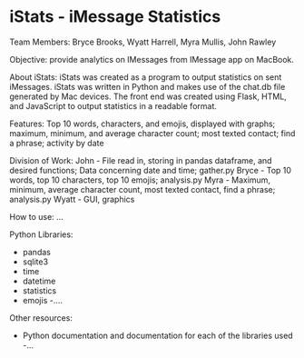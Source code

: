 # iStats - iMessage Statistics

Team Members: Bryce Brooks, Wyatt Harrell, Myra Mullis, John Rawley

Objective: provide analytics on IMessages from IMessage app on MacBook. 

About iStats: iStats was created as a program to output statistics on sent iMessages. 
iStats was written in Python and makes use of the chat.db file generated by Mac devices. 
The front end was created using Flask, HTML, and JavaScript to output statistics in a readable format. 

Features:
Top 10 words, characters, and emojis, displayed with graphs; maximum, minimum, and average character count; 
most texted contact; find a phrase; activity by date

Division of Work:
John - File read in, storing in pandas dataframe, and desired functions; 
Data concerning date and time; gather.py
Bryce - Top 10 words, top 10 characters, top 10 emojis; analysis.py
Myra - Maximum, minimum, average character count, most texted contact, find a 
phrase; analysis.py
Wyatt - GUI, graphics

How to use:
...




Python Libraries:
- pandas			
- sqlite3			
- time
- datetime
- statistics 
- emojis
-....



Other resources:
- Python documentation and documentation for each of the libraries used
-...






